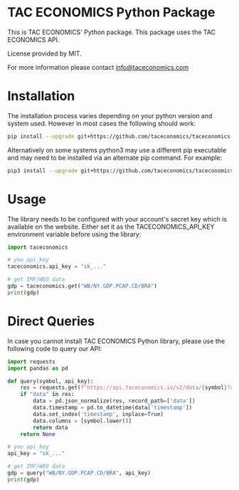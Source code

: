 # TAC ECONOMICS Python Package

This is TAC ECONOMICS' Python package. This package uses the TAC ECONOMICS API.

License provided by MIT.

For more information please contact info@taceconomics.com

# Installation

The installation process varies depending on your python version and system used. However in most cases the following should work:

```sh
pip install --upgrade git+https://github.com/taceconomics/taceconomics-python.git
```

Alternatively on some systems python3 may use a different pip executable and may need to be installed via an alternate pip command. For example:

```sh
pip3 install --upgrade git+https://github.com/taceconomics/taceconomics-python.git
```

# Usage

The library needs to be configured with your account's secret key which is available on the website. Either set it as the TACECONOMICS_API_KEY environment variable before using the library:

```python
import taceconomics

# you api_key
taceconomics.api_key = "sk_..."

# get IMF/WEO data
gdp = taceconomics.get("WB/NY.GDP.PCAP.CD/BRA")
print(gdp)
```


# Direct Queries

In case you cannot install TAC ECONOMICS Python library, please use the following code to query our API:

```python
import requests
import pandas as pd

def query(symbol, api_key):
    res = requests.get(f"https://api.taceconomics.io/v2/data/{symbol}?api_key={api_key}").json()
    if "data" in res:
        data = pd.json_normalize(res, record_path=['data'])
        data.timestamp = pd.to_datetime(data['timestamp'])
        data.set_index('timestamp', inplace=True)
        data.columns = [symbol.lower()]
        return data
    return None

# you api_key
api_key = "sk_..."

# get IMF/WEO data
gdp = query("WB/NY.GDP.PCAP.CD/BRA", api_key)
print(gdp)
```
